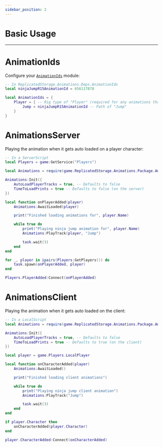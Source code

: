 ```yaml
---
sidebar_position: 2
---
```


# Basic Usage

---

# AnimationIds
Configure your [`AnimationIds`](/api/AnimationIds) module:
```lua
-- In ReplicatedStorage.Animations.Deps.AnimationIds
local ninjaJumpR15AnimationId = 656117878

local AnimationIds = {
    Player = { -- Rig type of "Player" (required for any animations that will run on player characters)
        Jump = ninjaJumpR15AnimationId -- Path of "Jump"
    }
}
```
# AnimationsServer
Playing the animation when it gets auto loaded on a player character:
```lua
-- In a ServerScript
local Players = game:GetService("Players")

local Animations = require(game.ReplicatedStorage.Animations.Package.AnimationsServer)

Animations:Init({
    AutoLoadPlayerTracks = true, -- Defaults to false
    TimeToLoadPrints = true -- Defaults to false (on the server)
})

local function onPlayerAdded(player)
    Animations:AwaitLoaded(player)

    print("Finished loading animations for", player.Name)

    while true do
        print("Playing ninja jump animation for", player.Name)
        Animations:PlayTrack(player, "Jump")

        task.wait(3)
    end
end

for _, player in ipairs(Players:GetPlayers()) do
    task.spawn(onPlayerAdded, player)
end

Players.PlayerAdded:Connect(onPlayerAdded)
```

# AnimationsClient
Playing the animation when it gets auto loaded on the client:
```lua
-- In a LocalScript
local Animations = require(game.ReplicatedStorage.Animations.Package.AnimationsClient)

Animations:Init({
    AutoLoadPlayerTracks = true, -- Defaults to false
    TimeToLoadPrints = true -- Defaults to true (on the client)
})

local player = game.Players.LocalPlayer

local function onCharacterAdded(player)
    Animations:AwaitLoaded()

    print("Finished loading client animations")

    while true do
        print("Playing ninja jump client animation")
        Animations:PlayTrack("Jump")

        task.wait(3)
    end
end

if player.Character then
    onCharacterAdded(player.Character)
end

player.CharacterAdded:Connect(onCharacterAdded)
```